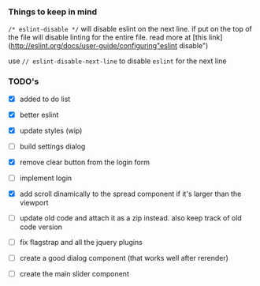### Things to keep in mind

`/* eslint-disable */` will disable eslint on the next line. if put on the top of the file will disable linting for the entire file. read more at [this link](http://eslint.org/docs/user-guide/configuring"eslint disable")

use `// eslint-disable-next-line` to disable `eslint` for the next line

### TODO's

- [x] added to do list
- [x] better eslint
- [x] update styles (wip)
- [ ] build settings dialog
- [x] remove clear button from the login form
- [ ] implement login
- [x] add scroll dinamically to the spread component if it's larger than the viewport
- [ ] update old code and attach it as a zip instead. also keep track of old code version
- [ ] fix flagstrap and all the jquery plugins
- [ ] create a good dialog component (that works well after rerender)
- [ ] create the main slider component

